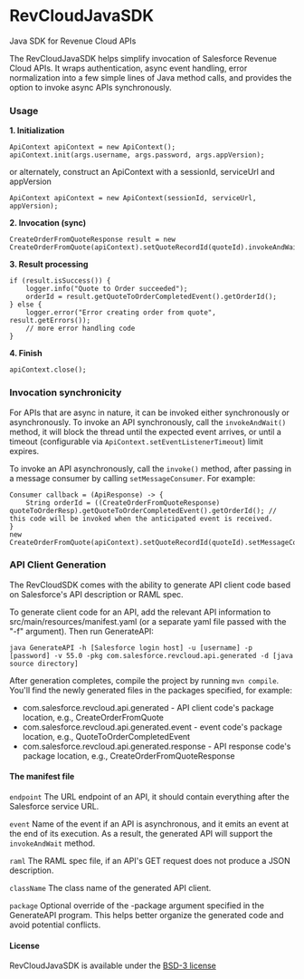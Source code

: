 # RevCloudJavaSDK
Java SDK for Revenue Cloud APIs

The RevCloudJavaSDK helps simplify invocation of Salesforce Revenue Cloud APIs. It wraps authentication, async event handling, error normalization into a few simple lines of Java method calls, and provides the option to invoke async APIs synchronously.

### Usage

**1. Initialization**
```
ApiContext apiContext = new ApiContext();
apiContext.init(args.username, args.password, args.appVersion);
```

or alternately, construct an ApiContext with a sessionId, serviceUrl and appVersion
```
ApiContext apiContext = new ApiContext(sessionId, serviceUrl, appVersion);
```

**2. Invocation (sync)**
```
CreateOrderFromQuoteResponse result = new CreateOrderFromQuote(apiContext).setQuoteRecordId(quoteId).invokeAndWait();
```

**3. Result processing**
```
if (result.isSuccess()) {
    logger.info("Quote to Order succeeded");
    orderId = result.getQuoteToOrderCompletedEvent().getOrderId();
} else {
    logger.error("Error creating order from quote", result.getErrors());
    // more error handling code
}

```

**4. Finish**
```
apiContext.close();
```

### Invocation synchronicity
For APIs that are async in nature, it can be invoked either synchronously or asynchronously.
To invoke an API synchronously, call the ```invokeAndWait()``` method, it will block the thread until the expected event arrives, or until a timeout (configurable via ```ApiContext.setEventListenerTimeout```) limit expires.

To invoke an API asynchronously, call the ```invoke()``` method, after passing in a message consumer by calling ```setMessageConsumer```. For example:
```
Consumer callback = (ApiResponse) -> {
    String orderId = ((CreateOrderFromQuoteResponse) quoteToOrderResp).getQuoteToOrderCompletedEvent().getOrderId(); // this code will be invoked when the anticipated event is received.
}
new CreateOrderFromQuote(apiContext).setQuoteRecordId(quoteId).setMessageConsumer(callback).invoke();
```

### API Client Generation

The RevCloudSDK comes with the ability to generate API client code based on Salesforce's API description or RAML spec. 

To generate client code for an API, add the relevant API information to src/main/resources/manifest.yaml (or a separate yaml file passed with the "-f" argument). Then run GenerateAPI:

```
java GenerateAPI -h [Salesforce login host] -u [username] -p [password] -v 55.0 -pkg com.salesforce.revcloud.api.generated -d [java source directory]
```

After generation completes, compile the project by running ```mvn compile```. You'll find the newly generated files in the packages specified, for example:

- com.salesforce.revcloud.api.generated - API client code's package location, e.g., CreateOrderFromQuote
- com.salesforce.revcloud.api.generated.event - event code's package location, e.g., QuoteToOrderCompletedEvent
- com.salesforce.revcloud.api.generated.response - API response code's package location, e.g., CreateOrderFromQuoteResponse

#### The manifest file

```endpoint``` The URL endpoint of an API, it should contain everything after the Salesforce service URL.

```event``` Name of the event if an API is asynchronous, and it emits an event at the end of its execution. As a result, the generated API will support the ```invokeAndWait``` method.

```raml``` The RAML spec file, if an API's GET request does not produce a JSON description.

```className``` The class name of the generated API client.

```package``` Optional override of the -package argument specified in the GenerateAPI program. This helps better organize the generated code and avoid potential conflicts.

#### License

RevCloudJavaSDK is available under the [BSD-3 license](license.md)